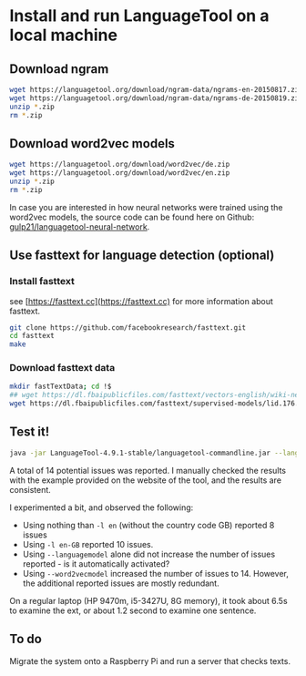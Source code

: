 Install and run LanguageTool on a local machine
===


## Download ngram

```bash
wget https://languagetool.org/download/ngram-data/ngrams-en-20150817.zip
wget https://languagetool.org/download/ngram-data/ngrams-de-20150819.zip
unzip *.zip
rm *.zip
```

## Download word2vec models

```bash
wget https://languagetool.org/download/word2vec/de.zip
wget https://languagetool.org/download/word2vec/en.zip
unzip *.zip
rm *.zip
```

In case you are interested in how neural networks were trained using the word2vec models, the source code can be found here on Github: [gulp21/languagetool-neural-network](https://fscs.hhu.de/languagetool/word2vec.tar.gz).

## Use fasttext for language detection (optional)

### Install fasttext

see [https://fasttext.cc](https://fasttext.cc) for more information about fasttext.

```bash
git clone https://github.com/facebookresearch/fasttext.git
cd fasttext
make
```

### Download fasttext data

```bash
mkdir fastTextData; cd !$
## wget https://dl.fbaipublicfiles.com/fasttext/vectors-english/wiki-news-300d-1M-subword.vec.zip
wget https://dl.fbaipublicfiles.com/fasttext/supervised-models/lid.176.bin
```

## Test it!

```bash
java -jar LanguageTool-4.9.1-stable/languagetool-commandline.jar --languagemodel ngram-data --word2vecmodel word2vec -l en-GB test.txt
```

A total of 14 potential issues was reported. I manually checked the results with the example provided on the website of the tool, and the results are consistent.

I experimented a bit, and observed the following:

* Using nothing than `-l en` (without the country code GB) reported 8 issues
* Using `-l en-GB` reported 10 issues.
* Using `--languagemodel` alone did not increase the number of issues reported - is it automatically activated? 
* Using `--word2vecmodel` increased the number of issues to 14. However, the additional reported issues are mostly redundant.

On a regular laptop (HP 9470m, i5-3427U, 8G memory), it took about 6.5s to examine the ext, or about 1.2 second to examine one sentence.

## To do

Migrate the system onto a Raspberry Pi and run a server that checks texts.

